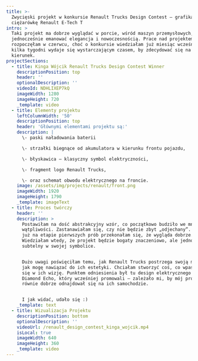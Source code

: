 ```yaml
---
title: >-
  Zwycięski projekt w konkursie Renault Trucks Design Contest – grafika na
  ciężarówkę Renault E-Tech T
intro: >
  Taki projekt ma dobrze wyglądać w porcie, wśród maszyn przemysłowych, a
  jednocześnie emanować elegancja i nowoczesnością. Prace nad projektem
  rozpoczęłam w czerwcu, choć o konkursie wiedziałam już miesiąc wcześniej. Ale
  kilka tygodni wydaje się wystarczającym czasem, by zdecydować się na jakiś
  kierunek.
projectSections:
  - title: Kinga Wójcik Renault Trucks Design Contest Winner
    descriptionPosition: top
    header: ''
    optionalDescription: ''
    videoId: NDHLIXEP7kQ
    imageWidth: 1280
    imageHeight: 720
    _template: video
  - title: Elementy projektu
    leftColumnWidth: '50'
    descriptionPosition: top
    header: 'Głównymi elementami projektu są:'
    description: |
      \- paski naładowania baterii

      \- strzałki biegnące od akumulatora w kierunku frontu pojazdu,

      \- błyskawica – klasyczny symbol elektryczności,

      \- fragment logo Renault Trucks,

      \- oraz schemat obwodu elektrycznego na froncie.
    image: /assets/img/projects/renault/front.png
    imageWidth: 1920
    imageHeight: 1790
    _template: imageText
  - title: Proces twórczy
    header: ''
    description: >
      Postawiłam na dość abstrakcyjny wzór, co początkowo budziło we mnie sporo
      wątpliwości. Zastanawiałam się, czy nie będzie zbyt „odjechany”. Jednak
      już na etapie pierwszych prób przekonałam się, że wygląda dobrze.
      Wiedziałam wtedy, że projekt będzie bogaty znaczeniowo, ale jednocześnie
      subtelny w swojej symbolice.


      Dużo uwagi poświęciłam temu, jak Renault Trucks postrzega swoją markę i
      jak mogę nawiązać do ich estetyki. Chciałam stworzyć coś, co wpasowałoby
      się w ich wizję. Punktem odniesienia był tu design elektrycznego pojazdu
      Diamond Echo, który wcześniej promowali – zależało mi, by mój projekt
      równie dobrze odnajdował się na ich samochodzie.


      I jak widać, udało się :)
    _template: text
  - title: Wizualizacja Projektu
    descriptionPosition: bottom
    optionalDescription: ''
    videoUrl: /renault_design_contest_kinga_wojcik.mp4
    isLocal: true
    imageWidth: 640
    imageHeight: 360
    _template: video
---
```


